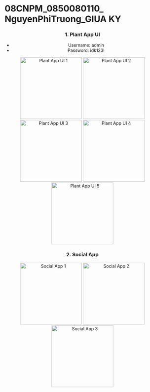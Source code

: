 # 08CNPM_0850080110_ NguyenPhiTruong_GIUA KY

<div align="center">

### 1. Plant App UI
- Username: admin
- Password: idk123!

<img src="https://github.com/nptruong01/Flutter_GiuaKy/assets/113322089/b2379e11-0580-4acb-a5a3-9959a814d666.png" alt="Plant App UI 1" width="200"/>
<img src="https://github.com/nptruong01/Flutter_GiuaKy/assets/113322089/ab2b691e-c275-4af7-8a92-4f117b6da6d5.png" alt="Plant App UI 2" width="200"/>
<img src="https://github.com/nptruong01/Flutter_GiuaKy/assets/113322089/098504c4-1c83-477d-b499-d23da6dbee90.png" alt="Plant App UI 3" width="200"/>
<img src="https://github.com/nptruong01/Flutter_GiuaKy/assets/113322089/651b6c32-0321-4b00-8e52-191201973d4f.png" alt="Plant App UI 4" width="200"/>
<img src="https://github.com/nptruong01/Flutter_GiuaKy/assets/113322089/5650edd2-ae9c-4965-a606-cf45d10aac31.png" alt="Plant App UI 5" width="200"/>

### 2. Social App
<img src="https://github.com/nptruong01/Flutter_GiuaKy/assets/113322089/205ecf1f-f3b3-4bfb-a533-cbb99a1a0bbd.png" alt="Social App 1" width="200"/>
<img src="https://github.com/nptruong01/Flutter_GiuaKy/assets/113322089/0f82e8be-8f98-4178-be0c-497e23feb021.png" alt="Social App 2" width="200"/>
<img src="https://github.com/nptruong01/Flutter_GiuaKy/assets/113322089/c5e413c1-391c-4250-9569-ce60f68bcdb7.png" alt="Social App 3" width="200"/>

</div>
